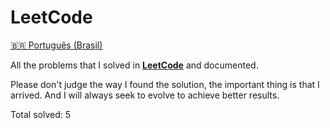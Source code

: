 # LeetCode

[🇧🇷 Português (Brasil)](/locales/pt-BR.md)

All the problems that I solved in **[LeetCode](https://leetcode.com)** and documented.

Please don't judge the way I found the solution, the important thing is that I arrived.
And I will always seek to evolve to achieve better results.

Total solved: 5
